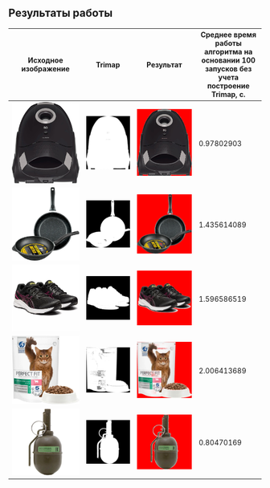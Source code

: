 ## Результаты работы

Исходное изображение | Trimap | Результат | Среднее время работы алгоритма на основании 100 запусков без учета построение Trimap, с.
--- | --- | --- | ---
![plot](examples/1.jpg) | ![plot](trimaps/trimap_1.png) | ![plot](cutouts/cutout_1.png) | 0.97802903
![plot](examples/2.jpg) | ![plot](trimaps/trimap_2.png) | ![plot](cutouts/cutout_2.png) | 1.435614089 
![plot](examples/3.jpg) | ![plot](trimaps/trimap_3.png) | ![plot](cutouts/cutout_3.png) | 1.596586519
![plot](examples/4.jpg) | ![plot](trimaps/trimap_4.png) | ![plot](cutouts/cutout_4.png) | 2.006413689
![plot](examples/5.jpg) | ![plot](trimaps/trimap_5.png) | ![plot](cutouts/cutout_5.png) | 0.80470169
